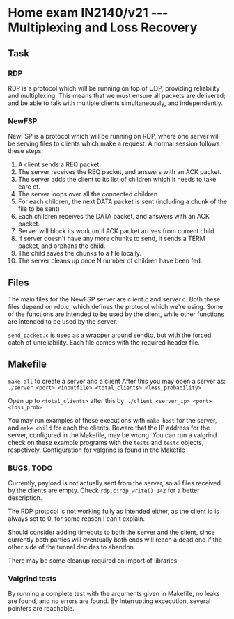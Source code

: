 
# Home exam IN2140/v21 --- Multiplexing and Loss Recovery
## Task
### RDP
RDP is a protocol which will be running on top of UDP, providing reliability and
multiplexing. This means that we must ensure all packets are delivered; and be able
to talk with multiple clients simultaneously, and independently.

### NewFSP
NewFSP is a protocol which will be running on RDP, where one server will be serving files
to clients which make a request. A normal session follows these steps:
1) A client sends a REQ packet.
2) The server receives the REQ packet, and answers with an ACK packet.
3) The server adds the client to its list of children which it needs to take care of.
4) The server loops over all the connected children.
5) For each children, the next DATA packet is sent (including a chunk of the file to be sent)
6) Each children receives the DATA packet, and answers with an ACK packet.
7) Server will block its work until ACK packet arrives from current child.
8) If server doesn't have any more chunks to send, it sends a TERM packet, and orphans the child.
9) The child saves the chunks to a file locally.
10) The server cleans up once N number of children have been fed.

## Files
The main files for the NewFSP server are client.c and server.c. 
Both these files depend on rdp.c, which defines the protocol which we're using. Some of the functions
are intended to be used by the client, while other functions are intended to be used by the server.

`send_packet.c` is used as a wrapper around sendto, but with the forced catch of unreliability. 
Each file comes with the required header file.

## Makefile

`make all` to create a server and a client
After this you may open a server as:
`./server <port> <inputfile> <total_clients> <loss_probability>`

Open up to `<total_clients>` after this by:
`./client <server_ip> <port> <loss_prob>`

You may run examples of these executions with `make host` for the server, and `make child` for each the clients. Beware that the IP address for the server, configured in the Makefile, may be wrong.
You can run a valgrind check on these example programs with the `tests` and `testc` objects, respetively. Configuration for valgrind is found in the Makefile

### BUGS, TODO
Currently, payload is not actually sent from the server, so all files received by the clients are empty. Check `rdp.c:rdp_write():142` for a better description.

The RDP protocol is not working fully as intended either, as the client id is always set to 0, for some reason I can't explain.

Should consider adding timeouts to both the server and the client, since currently both parties will eventually both ends will reach a dead end if the other side of the tunnel decides to abandon.

There may be some cleanup required on import of libraries.

### Valgrind tests
By running a complete test with the arguments given in Makefile, no leaks are found, and no errors are found. By Interrupting excecution, several pointers are reachable.

